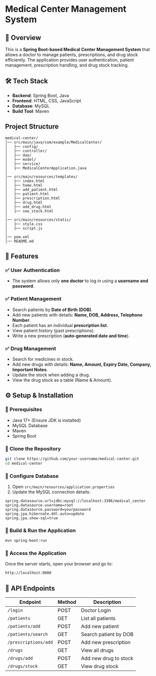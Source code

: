 # Medical Center Management System

## 📌 Overview
This is a **Spring Boot-based Medical Center Management System** that allows a doctor to manage patients, prescriptions, and drug stock efficiently. The application provides user authentication, patient management, prescription handling, and drug stock tracking.

## 🛠️ Tech Stack
- **Backend**: Spring Boot, Java
- **Frontend**: HTML, CSS, JavaScript
- **Database**: MySQL
- **Build Tool**: Maven

##  Project Structure
```
medical-center/
│── src/main/java/com/example/MedicalCenter/
│   ├── config/
│   ├── controller/
│   ├── dao/
│   ├── model/
│   ├── service/
│   ├── MedicalCenterApplication.java
│
│── src/main/resources/templates/
│   ├── index.html
│   ├── home.html
│   ├── add_patient.html
│   ├── patient.html
│   ├── prescription.html
│   ├── drug.html
│   ├── add_drug.html
│   ├── see_stock.html
│
│── src/main/resources/static/
│   ├── style.css
│   ├── script.js
│
│── pom.xml
│── README.md
```

## 🚀 Features
### ✅ User Authentication
- The system allows only **one doctor** to log in using a **username and password**.

### ✅ Patient Management
- Search patients by **Date of Birth (DOB)**.
- Add new patients with details: **Name, DOB, Address, Telephone Number**.
- Each patient has an individual **prescription list**.
- View patient history (past prescriptions).
- Write a new prescription (**auto-generated date and time**).

### ✅ Drug Management
- Search for medicines in stock.
- Add new drugs with details: **Name, Amount, Expiry Date, Company, Important Notes**.
- Update the stock when adding a drug.
- View the drug stock as a table (Name & Amount).

## ⚙️ Setup & Installation
### 🔹 Prerequisites
- Java 17+ (Ensure JDK is installed)
- MySQL Database
- Maven
- Spring Boot

### 🔹 Clone the Repository
```sh
git clone https://github.com/your-username/medical-center.git
cd medical-center
```

### 🔹 Configure Database
1. Open `src/main/resources/application.properties`
2. Update the MySQL connection details:
```properties
spring.datasource.url=jdbc:mysql://localhost:3306/medical_center
spring.datasource.username=root
spring.datasource.password=yourpassword
spring.jpa.hibernate.ddl-auto=update
spring.jpa.show-sql=true
```

### 🔹 Build & Run the Application
```sh
mvn spring-boot:run
```

### 🔹 Access the Application
Once the server starts, open your browser and go to:
```sh
http://localhost:8080
```

## 📜 API Endpoints
| Endpoint            | Method | Description |
|--------------------|--------|-------------|
| `/login`           | POST   | Doctor Login |
| `/patients`        | GET    | List all patients |
| `/patients/add`    | POST   | Add new patient |
| `/patients/search` | GET    | Search patient by DOB |
| `/prescriptions/add` | POST | Add new prescription |
| `/drugs`           | GET    | View all drugs |
| `/drugs/add`       | POST   | Add new drug to stock |
| `/drugs/stock`     | GET    | View drug stock |


